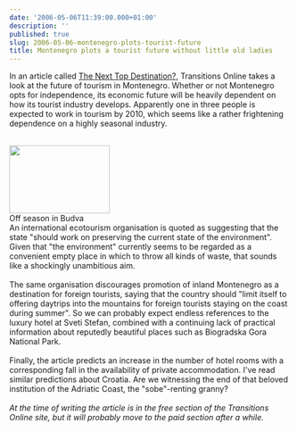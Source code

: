```yaml
---
date: '2006-05-06T11:39:00.000+01:00'
description: ''
published: true
slug: 2006-05-06-montenegro-plots-tourist-future
title: Montenegro plots a tourist future without little old ladies
---
```


In an article called <a href="http://www.tol.cz/look/TOL/article.tpl?IdLanguage=1&amp;IdPublication=4&amp;NrIssue=165&amp;NrSection=3&amp;NrArticle=16973">The Next Top Destination?</a>, Transitions Online takes a look at the future of tourism in Montenegro. Whether or not Montenegro opts for independence, its economic future will be heavily dependent on how its tourist industry develops. Apparently one in three people is expected to work in tourism by 2010, which seems like a rather frightening dependence on a highly seasonal industry.<br /><br /><div class="imageholder"><img alt="" border="0" height="122" src="http://www.balkanology.com/blog/images/serbiamontenegro_f_044_v2.jpg" width="180" /><br />Off season in Budva</div>An international ecotourism organisation is quoted as suggesting that the state "should work on preserving the current state of the environment". Given that "the environment" currently seems to be regarded as a convenient empty place in which to throw all kinds of waste, that sounds like a shockingly unambitious aim.<br /><br />The same organisation discourages promotion of inland Montenegro as a destination for foreign tourists, saying that the country should "limit itself to offering daytrips into the mountains for foreign tourists staying on the coast during summer". So we can probably expect endless references to the luxury hotel at Sveti Stefan, combined with a continuing lack of practical information about reputedly beautiful places such as Biogradska Gora National Park.<br /><br />Finally, the article predicts an increase in the number of hotel rooms with a corresponding fall in the availability of private accommodation. I've read similar predictions about Croatia. Are we witnessing the end of that beloved institution of the Adriatic Coast, the "sobe"-renting granny?<br /><br /><span style="font-style: italic;">At the time of writing the article is in the free section of the Transitions Online site, but it will probably move to the paid section after a while.</span>